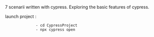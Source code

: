 7 scenarii written with cypress. Exploring the basic features of cypress.

launch project :  
                  
                  - cd CypressProject
                  - npx cypress open
                  
